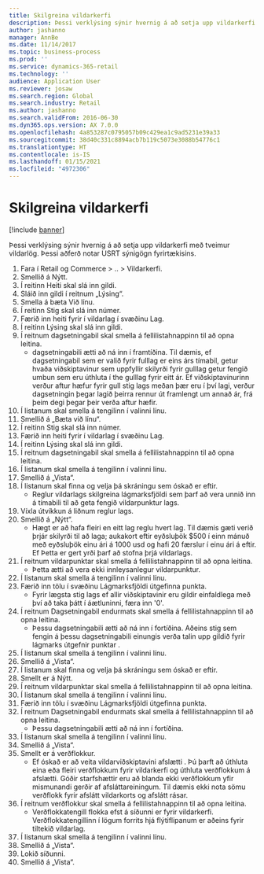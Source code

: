 ```yaml
---
title: Skilgreina vildarkerfi
description: Þessi verklýsing sýnir hvernig á að setja upp vildarkerfi með tveimur vildarlög.
author: jashanno
manager: AnnBe
ms.date: 11/14/2017
ms.topic: business-process
ms.prod: ''
ms.service: dynamics-365-retail
ms.technology: ''
audience: Application User
ms.reviewer: josaw
ms.search.region: Global
ms.search.industry: Retail
ms.author: jashanno
ms.search.validFrom: 2016-06-30
ms.dyn365.ops.version: AX 7.0.0
ms.openlocfilehash: 4a853287c0795057b09c429ea1c9ad5231e39a33
ms.sourcegitcommit: 38d40c331c8894acb7b119c5073e3088b54776c1
ms.translationtype: HT
ms.contentlocale: is-IS
ms.lasthandoff: 01/15/2021
ms.locfileid: "4972306"
---
```

# <a name="define-loyalty-programs"></a>Skilgreina vildarkerfi

[!include [banner](../includes/banner.md)]

Þessi verklýsing sýnir hvernig á að setja upp vildarkerfi með tveimur vildarlög. Þessi aðferð notar USRT sýnigögn fyrirtækisins.

1. Fara í Retail og Commerce > .. > Vildarkerfi.
2. Smellið á Nýtt.
3. Í reitinn Heiti skal slá inn gildi.
4. Sláið inn gildi í reitnum „Lýsing“.
5. Smella á bæta Við línu.
6. Í reitinn Stig skal slá inn númer.
7. Færið inn heiti fyrir í vildarlag í svæðinu Lag.
8. Í reitinn Lýsing skal slá inn gildi.
9. Í reitnum dagsetningabil skal smella á fellilistahnappinn til að opna leitina.
    * dagsetningabili ætti að ná inn í framtíðina. Til dæmis, ef dagsetningabil sem er valið fyrir fulllag er eins árs tímabil, getur hvaða viðskiptavinur sem uppfyllir skilyrði fyrir gulllag getur fengið umbun sem eru úthluta í the gulllag fyrir eitt ár. Ef viðskiptavinurinn verður aftur hæfur fyrir gull stig lags meðan þær eru í því lagi, verður dagsetningin þegar lagið þeirra rennur út framlengt um annað ár, frá þeim degi þegar þeir verða aftur hæfir.  
10. Í listanum skal smella á tengilinn í valinni línu.
11. Smellið á „Bæta við línu“.
12. Í reitinn Stig skal slá inn númer.
13. Færið inn heiti fyrir í vildarlag í svæðinu Lag.
14. Í reitinn Lýsing skal slá inn gildi.
15. Í reitnum dagsetningabil skal smella á fellilistahnappinn til að opna leitina.
16. Í listanum skal smella á tengilinn í valinni línu.
17. Smellið á „Vista“.
18. Í listanum skal finna og velja þá skráningu sem óskað er eftir.
    * Reglur vildarlags skilgreina lágmarksfjöldi sem þarf að vera unnið inn á tímabili til að geta fengið vildarpunktur lags.  
19. Víxla útvíkkun á liðnum reglur lags.
20. Smellið á „Nýtt“.
    * Hægt er að hafa fleiri en eitt lag reglu hvert lag. Til dæmis gæti verið þrjár skilyrði til að laga; aukakort eftir eyðsluþök $500 í einn mánuð með eyðsluþök einu ári á 1000 usd og hafi 20 færslur í einu ári á eftir. Ef Þetta er gert yrði þarf að stofna þrjá vildarlags.  
21. Í reitnum vildarpunktar skal smella á fellilistahnappinn til að opna leitina.
    * Þetta ætti að vera ekki innleysanlegur vildarpunktur.  
22. Í listanum skal smella á tengilinn í valinni línu.
23. Færið inn tölu í svæðinu Lágmarksfjöldi útgefinna punkta.
    * Fyrir lægsta stig lags ef allir viðskiptavinir eru gildir einfaldlega með því að taka þátt í áætluninni, færa inn '0'.  
24. Í reitnum Dagsetningabil endurmats skal smella á fellilistahnappinn til að opna leitina.
    * Þessu dagsetningabili ætti að ná inn í fortíðina. Aðeins stig sem fengin á þessu dagsetningabili einungis verða talin upp gildið fyrir lágmarks útgefnir punktar .  
25. Í listanum skal smella á tengilinn í valinni línu.
26. Smellið á „Vista“.
27. Í listanum skal finna og velja þá skráningu sem óskað er eftir.
28. Smellt er á Nýtt.
29. Í reitnum vildarpunktar skal smella á fellilistahnappinn til að opna leitina.
30. Í listanum skal smella á tengilinn í valinni línu.
31. Færið inn tölu í svæðinu Lágmarksfjöldi útgefinna punkta.
32. Í reitnum Dagsetningabil endurmats skal smella á fellilistahnappinn til að opna leitina.
    * Þessu dagsetningabili ætti að ná inn í fortíðina.  
33. Í listanum skal smella á tengilinn í valinni línu.
34. Smellið á „Vista“.
35. Smellt er á verðflokkur.
    * Ef óskað er að veita vildarviðskiptavini afslætti . Þú þarft að úthluta eina eða fleiri verðflokkum fyrir vildarkerfi og úthluta verðflokkum á afslætti. Góðir starfshættir eru að blanda ekki verðflokkum yfir mismunandi gerðir af afsláttareiningum.  Til dæmis ekki nota sömu verðflokk fyrir afslátt vildarkorts og afslátt rásar.  
36. Í reitnum verðflokkur skal smella á fellilistahnappinn til að opna leitina.
    * Verðflokkatengill flokka efst á síðunni er fyrir vildarkerfi. Verðflokkatengillinn í lögum forrits hjá flýtiflipanum er aðeins fyrir tiltekið vildarlag.  
37. Í listanum skal smella á tengilinn í valinni línu.
38. Smellið á „Vista“.
39. Lokið síðunni.
40. Smellið á „Vista“.

